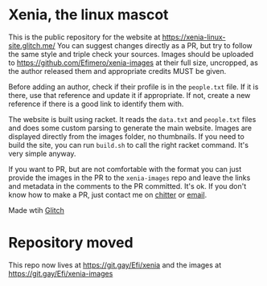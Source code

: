 Xenia, the linux mascot
=================

This is the public repository for the website at https://xenia-linux-site.glitch.me/
You can suggest changes directly as a PR, but try to follow the same style and triple check your sources. Images should be uploaded to https://github.com/Efimero/xenia-images at their full size, uncropped, as the author released them and appropriate credits MUST be given.

Before adding an author, check if their profile is in the `people.txt` file. If it is there, use that reference and update it if appropriate. If not, create a new reference if there is a good link to identify them with.

The website is built using racket. It reads the `data.txt` and `people.txt` files and does some custom parsing to generate the main website. Images are displayed directly from the images folder, no thumbnails. If you need to build the site, you can run `build.sh` to call the right racket command. It's very simple anyway.

If you want to PR, but are not comfortable with the format you can just provide the images in the PR to the `xenia-images` repo and leave the links and metadata in the comments to the PR committed. It's ok. If you don't know how to make a PR, just contact me on [chitter](https://chitter.xyz/@efi) or [email](mailto:ardecopon+xenia@gmail.com).

Made wtih [Glitch](https://glitch.com/)

# Repository moved
This repo now lives at https://git.gay/Efi/xenia
and the images at https://git.gay/Efi/xenia-images
